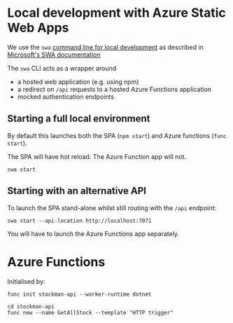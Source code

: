 # Local development with Azure Static Web Apps

We use the `swa` [command line for local development](https://azure.github.io/static-web-apps-cli/docs/intro) as described in [Microsoft's SWA documentation](https://docs.microsoft.com/en-us/azure/static-web-apps/local-development)

The `swa` CLI acts as a wrapper around
- a hosted web application (e.g. using npm)
- a redirect on `/api` requests to a hosted Azure Functions application
- mocked authentication endpoints

## Starting a full local environment

By default this launches both the SPA (`npm start`) and Azure functions (`func start`).

The SPA will have hot reload. The Azure Function app will not.

```
swa start
```

## Starting with an alternative API

To launch the SPA stand-alone whilst still routing with the `/api` endpoint:

```
swa start --api-location http://localhost:7071
```

You will have to launch the Azure Functions app separately.

# Azure Functions

Initialised by:

```
func init stockman-api --worker-runtime dotnet

cd stockman-api
func new --name GetAllStock --template "HTTP trigger"
```
